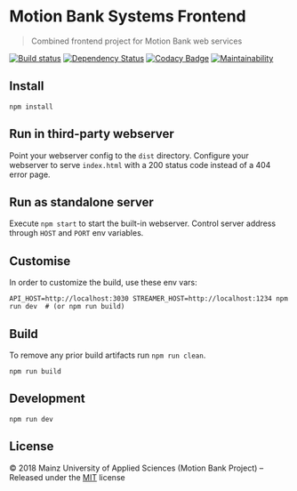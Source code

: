 [comment]: # (ACHTUNG! This is an autogenerated file and will be automatically overwritten)
[comment]: # (To edit its contents please refer to the project dir '.readme')

# Motion Bank Systems Frontend

> Combined frontend project for Motion Bank web services

[![Build status](https://secure.travis-ci.org/motionbank-js/motionbank-systems-frontend.svg)](https://travis-ci.org/motionbank-js/motionbank-systems-frontend)
[![Dependency Status](https://tidelift.com/badges/github/motionbank-js/motionbank-systems-frontend?style=flat)](https://tidelift.com/repo/github/motionbank-js/motionbank-systems-frontend)
[![Codacy Badge](https://api.codacy.com/project/badge/Grade/068aa9defed5426e91e2c2f4c1e2190d)](https://www.codacy.com/app/motionbank-js/motionbank-systems-frontend)
[![Maintainability](https://api.codeclimate.com/v1/badges/cba51f9e40aef7db5dec/maintainability)](https://codeclimate.com/github/motionbank-js/motionbank-systems-frontend/maintainability)


## Install

```shell
npm install
```

## Run in third-party webserver

Point your webserver config to the ``dist`` directory. Configure your webserver to serve ``index.html`` with a 200 status code instead of a 404 error page.

## Run as standalone server

Execute ``npm start`` to start the built-in webserver. Control server address through ``HOST`` and ``PORT`` env variables.

## Customise

In order to customize the build, use these env vars:

```shell
API_HOST=http://localhost:3030 STREAMER_HOST=http://localhost:1234 npm run dev  # (or npm run build)
``` 

## Build

To remove any prior build artifacts run `npm run clean`.

```shell
npm run build
```

## Development

```shell
npm run dev
```


## License

:copyright: 2018 Mainz University of Applied Sciences (Motion Bank Project) – 
Released under the [MIT](https://gitlab.rlp.net/motionbank/systems-frontend/blob/master/LICENSE) license

